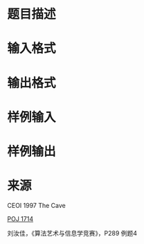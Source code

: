 

# 题目描述



# 输入格式



# 输出格式



# 样例输入



# 样例输出



# 来源


<p>
CEOI 1997 The Cave
</p>
<p>
<a href="http://poj.org/problem?id=1714" target="_blank">POJ 1714</a> 
</p>
<p>
刘汝佳，《算法艺术与信息学竞赛》，P289 例题4
</p>
